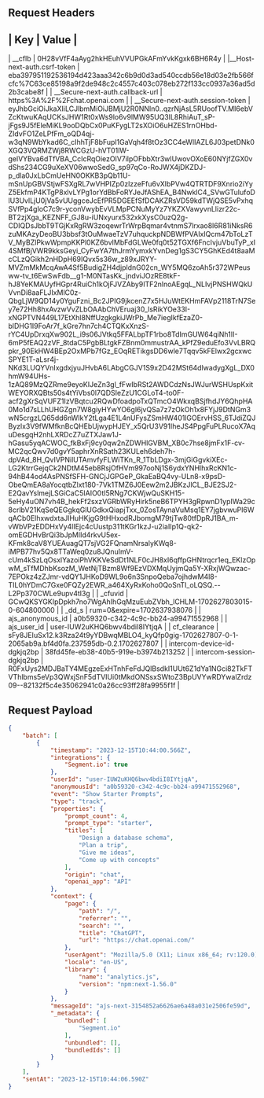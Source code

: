 ## Request Headers
| Key | Value |
---------------
| __cflb | 0H28vVfF4aAyg2hkHEuhVVUPGkAFmYvkKgxk6BH6R4y |
|__Host-next-auth.csrf-token |	eba397951192536194d423aaa342c6b9d0d3ad540ccdb56e18d03e2fb566fcfc%7C63ce85198a9f2de948c2c4557c403c078eb272f133cc0937a36ad5d2b3cabe8f |
| __Secure-next-auth.callback-url |	https%3A%2F%2Fchat.openai.com |
| __Secure-next-auth.session-token	| eyJhbGciOiJkaXIiLCJlbmMiOiJBMjU2R0NNIn0..qzrNjAsL5RUoofTV.MI6ebVZcKtwuKAqUCKsJHW1Rt0xWs9lo6v9lMW95UQ3lL8RhiAuT_sP-jFgs9J5fEleMiKL9ooDQbCx0PuKFygLT2sXOiO6uHZES1rnOHbd-ZIdvFO1ZeLPfFm_oQD4qj-w3qN9WbYkad6C_cIhhTjF8bFupl1GaVqh4f8tOz3CC4eWlIAZL6J03petDNk0XGQ3VQRMZWj8RWCGzU-hVT01lW-gelVYBva6dTfVBA_CcIcRqOiezOlV7ilpOFbbXtr3wIUwovOXoE60NYjfZGX0vdShs234CG9uXeXV06wwoSedG_sp97qCo-RoJWX4jDKZDJ-p_dla0JxLbCmUeHN0OKKB3pQb11U-mSnUpGBVStjwFSXgRL7wVHPIZp0zlzzeFfu6vXlbPVw4QTRTDF9Xnrio2iYyZ5EkfmP4KTgP8xlvLYPg1orYdBbFoRYJeJfAShEA_B4NwklC4_SVwGTuIufoDlU3UvlLjU0jVa5vUUggceJcEfPR5DGEEfSfDCAKZRsVD59kdTWjQSE5vPxhqSVfPp4gIoC7c9r-yconVwybEvVLMpPCNuMyYz7YKZXVawyvnLlizr22c-BT2zjXga_KEZNFF_GJ8u-iUNxyurx532xkXysC0uzQ2g-CDIQDsJbbT9TGjKxRgRW3zoqewrTrWrpBqmar4vtnmS7lrxao8l6R81iNksR6zuMKAzyDeoBU3bbsf3tOuMwaeTzV7uhquckpNDBWfPVAIxIQcm47bToLzTV_MyBZlPkwWpmpKKPl0KZ6bvIMbFdGLWe0fq0t52TGXf6FncIvjuVbuTyP_xI4SMfBjVWR9kksGeyi_CyFwYA7thJrmYymxkYvnDeg1gS3CY5GhKEd4t8aaMcCLzQGikh2nHDpH69IQvx5s36w_z89xJRYY-MVZmMkMcqAwA4Sf5BudigZH4djpldnG02cn_WY5MQ6zoAh5r372WPeusww-tv_t6EwSwFdb__g1-M0NTasKk_jndviJOzRE8tkF-hJ8YeKMAUyfHGpr4RuiCh1kOjFJVZAby9ITF2nlnoAEgqL_NLIvjPNSHWQkUVvnDi8aaFLJIxMlC0z-QbgLjW9QD14y0YguFzni_Bc2JPIG9jkcenZ7x5HJuWtEKHmFAVp2118TrN7Sey7e72Hh8hxAvzwVvZLbOAAbChVEruaj30_lsRikYOe33I-xNGPTVN449L17EtXhl8NffUzgkgkiJWrPb_Me7iegIkfEzaZ0-blDHG1I9FoAr7f_kGre7hn7ch4CTQKxXnzS-rYC4UpDrxqXw902L_i9s06JVtkq5FFALbpTF1rbo8TdImGUW64qiNh1II-6mP5fEAQ2zVF_8tdaC5PgbBLtgkFZBnm0mmustrAA_kPfZ9eduEfo3VvLBRQpkr_90EkHW4BEp2OxMPb7fGz_EOqRETikgsDD6wle7Tqqv5kFElwx2gcxwcSPYE1T-aLsr4j-NKd3LUQYVnIxgdxjyuJHvbA6LAbgCGJV1S9x2D42MSt64dlwadygXgL_DX0hmW94UHs-1zAQ89MzQZRme9eyoKIJeZn3gl_fFwIbRSt2AWDCdzNsJWJurWSHUspKxitWEYORXQBts50s4tYiVbs0l7QDSIeZzU1CGLoT4-to0F-acf2gXrSqVUFZ1IzVBqtcu2RQwDfoadpoTxQTmcO4WkxqBSjfhdJY6QhpHA0Mo1d7sLLhUHGZgn7W8giyHYwYO6gl6jvQSa7z7zOkOh1x8FYjJ9DtNGm3wN5crgzLQ65dd6nWIkY2tLga4E1L4nUFysZSmHW401lGOErvHSS_6TJdiZQJByzlx3V9fWMfknBcQHEbUjwypHJEY_x5QrU3V91IheJS4PpgFuPLRucoX7AquDesgqH2nhLXRDcZ7uZTXJaw1J-hGasu5yqACWOC_fkBxFj9cy0qw2nZDWHlGVBM_XB0c7hse8jmFx1F-cv-MC2qcQwv7d0gvY5aphrXnRSath23KULeh6deh7h-dpVAd_8H_QvIVPNilUTAmvfyFLWiTKn_R_1TbLDgx-3mjGiGgvkiXEc-LG2KtrrGejqCk2NDtM45eb8RsjOfHVm997ooNj1S6ydxYNHlhxRcKN1c-94hB44od4AsPNSfSFH-GNCjJGPGeP_GkaEaBQ4vy-ULn8-x9psD-ObeQmEA8aYocqtbZlxt180-7Vk1TMZ6J0Eew2m2JBKzJlCL_BJE2SJ2-E2QavYslmejLSGiCaC5IAIO0tI5RNg7CKWjwQuSKH15-5eHy4uON7vh4B_hekFf2sxzVGRbWRyHirk5neB6TPYH3gRpwnD1ypIWa29c8crlbV21KqSeQEGgkqGlUGdkxQiapjTxx_0ZosTAynaVuMsq1EY7jgbvwuPl6WqACb0ElhxwdxtaJlHuHKjgG9tHHxodRJbomgM79tjTw80tfDpRJ1BA_m-vWbVPzEDDHxVy4lIEjc4cUustp311tKGr1kzJ-u2iaIIp1Q-qk2-omEGDHvBrQi3bJpMlId4rkvU5ex-KFmk8caV8YUEAuagQT7sjVG2FQnamNrsalyKWq8-iMPB77hv5Qx8TTaWeq0zu8JQnuImV-cUm4kSzLqOsxlYazoiPhVKKVeSdDt1NLF0cJH8xI6qffpGHNtrqcr1eq_EKlzOpwM_sTfMDhbKsozM_WetNjTBzm8Wf9EzVDXMqUyjmQa5Y-XRxjWQwzac-7EPOkz4zZJmr-vdQY1JHKoD9WL9o6n3SnpoQeba7ojhdwM4l8-TIL0hYDmC7Gxe0FQZy2EWR_a464XyRxKoho0QoSnTI_oLQSQ.--L2Pp370CWLe9upv4tl3g |
| _cfuvid |	GCwQKSYGKIpDpkh7no7WgAhIhGqMzuEubZVbh_lCHLM-1702627803015-0-604800000 |
| _dd_s |	rum=0&expire=1702637938076 |
| ajs_anonymous_id	| a0b59320-c342-4c9c-bb24-a99471552968 |
| ajs_user_id |	user-IUW2uKHQ6bwv4bdiI8IYtjqA |
| cf_clearance |	sFy8JEIuSx12.k3Rza24t9yYDBwqMBLO4_kyQfp0gig-1702627807-0-1-2065ab9a.bf4d0fa.237595db-0.2.1702627807 |
| intercom-device-id-dgkjq2bp |	38fd45fe-eb38-40b5-919e-b3974b213252 |
| intercom-session-dgkjq2bp |	R0FxUys2MDJBaTY4MEgzeExHTnhFeFdJQlBsdkI1UUt6Z1dYa1NGci82TkFTVThlbms5eVp3QWxjSnF5dTVIUi0tMkdONSsxSWtoZ3BpUVYwRDYwalZrdz09--82132f5c4e35062941c0a26cc93ff28fa9955f1f |


## Request Payload
```json
{
    "batch": [
        {
            "timestamp": "2023-12-15T10:44:00.566Z",
            "integrations": {
                "Segment.io": true
            },
            "userId": "user-IUW2uKHQ6bwv4bdiI8IYtjqA",
            "anonymousId": "a0b59320-c342-4c9c-bb24-a99471552968",
            "event": "Show Starter Prompts",
            "type": "track",
            "properties": {
                "prompt_count": 4,
                "prompt_type": "starter",
                "titles": [
                    "Design a database schema",
                    "Plan a trip",
                    "Give me ideas",
                    "Come up with concepts"
                ],
                "origin": "chat",
                "openai_app": "API"
            },
            "context": {
                "page": {
                    "path": "/",
                    "referrer": "",
                    "search": "",
                    "title": "ChatGPT",
                    "url": "https://chat.openai.com/"
                },
                "userAgent": "Mozilla/5.0 (X11; Linux x86_64; rv:120.0) Gecko/20100101 Firefox/120.0",
                "locale": "en-US",
                "library": {
                    "name": "analytics.js",
                    "version": "npm:next-1.56.0"
                }
            },
            "messageId": "ajs-next-3154852a6626ae6a48a031e2506fe59d",
            "_metadata": {
                "bundled": [
                    "Segment.io"
                ],
                "unbundled": [],
                "bundledIds": []
            }
        }
    ],
    "sentAt": "2023-12-15T10:44:06.590Z"
}
```